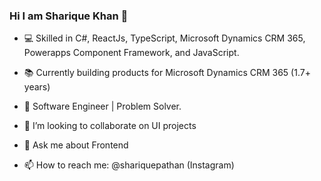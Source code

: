 ### Hi I am Sharique Khan 👋
- 💻 Skilled in C#, ReactJs, TypeScript, Microsoft Dynamics CRM 365, Powerapps Component Framework, and JavaScript.

- 📚 Currently building products for Microsoft Dynamics CRM 365 (1.7+ years)

- 💪 Software Engineer | Problem Solver.

- 👯 I’m looking to collaborate on UI projects

- 💬 Ask me about Frontend

- 📫 How to reach me: @shariquepathan (Instagram)

